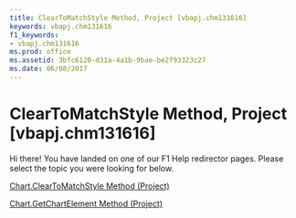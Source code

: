 ```yaml
---
title: ClearToMatchStyle Method, Project [vbapj.chm131616]
keywords: vbapj.chm131616
f1_keywords:
- vbapj.chm131616
ms.prod: office
ms.assetid: 3bfc6120-d31a-4a1b-9bae-be2f93323c27
ms.date: 06/08/2017
---
```



# ClearToMatchStyle Method, Project [vbapj.chm131616]

Hi there! You have landed on one of our F1 Help redirector pages. Please select the topic you were looking for below.

[Chart.ClearToMatchStyle Method (Project)](http://msdn.microsoft.com/library/6715dd6c-4213-6fc6-5cdb-5eefbaf9d875%28Office.15%29.aspx)

[Chart.GetChartElement Method (Project)](http://msdn.microsoft.com/library/f2705f1d-7252-41ec-848b-f7f9cc26663e%28Office.15%29.aspx)


